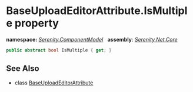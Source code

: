 # BaseUploadEditorAttribute.IsMultiple property
**namespace:** *[Serenity.ComponentModel](../../README.md#serenity.componentmodel-namespace)*   **assembly**: *[Serenity.Net.Core](../../README.md)*

```csharp
public abstract bool IsMultiple { get; }
```

## See Also

* class [BaseUploadEditorAttribute](../BaseUploadEditorAttribute.md)